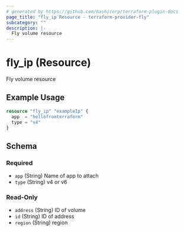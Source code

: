 ```yaml
---
# generated by https://github.com/hashicorp/terraform-plugin-docs
page_title: "fly_ip Resource - terraform-provider-fly"
subcategory: ""
description: |-
  Fly volume resource
---
```


# fly_ip (Resource)

Fly volume resource

## Example Usage

```terraform
resource "fly_ip" "exampleIp" {
  app  = "hellofromterraform"
  type = "v4"
}
```

<!-- schema generated by tfplugindocs -->
## Schema

### Required

- `app` (String) Name of app to attach
- `type` (String) v4 or v6

### Read-Only

- `address` (String) ID of volume
- `id` (String) ID of address
- `region` (String) region


